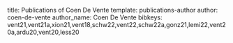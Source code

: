 title: Publications of Coen De Vente
template: publications-author
author: coen-de-vente
author_name: Coen De Vente
bibkeys: vent21,vent21a,xion21,vent18,schw22,vent22,schw22a,gonz21,lemi22,vent20a,ardu20,vent20,less20